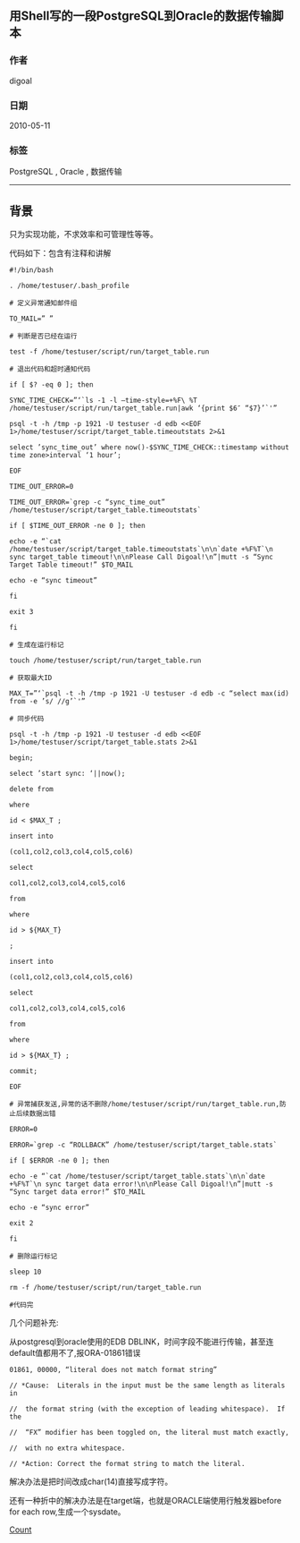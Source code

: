 ## 用Shell写的一段PostgreSQL到Oracle的数据传输脚本  
                                   
### 作者                                   
digoal                                  
                                    
### 日期                                  
2010-05-11                                                                                                                         
                                   
### 标签                                                 
PostgreSQL , Oracle , 数据传输                           
                                      
----                                     
                                      
## 背景                                 
只为实现功能，不求效率和可管理性等等。  
  
代码如下：包含有注释和讲解  
  
```  
#!/bin/bash  
  
. /home/testuser/.bash_profile  
  
# 定义异常通知邮件组  
  
TO_MAIL=” ”  
  
# 判断是否已经在运行  
  
test -f /home/testuser/script/run/target_table.run  
  
# 退出代码和超时通知代码  
  
if [ $? -eq 0 ]; then  
  
SYNC_TIME_CHECK=”‘`ls -1 -l –time-style=+%F\ %T /home/testuser/script/run/target_table.run|awk ‘{print $6″ “$7}’`'”  
  
psql -t -h /tmp -p 1921 -U testuser -d edb <<EOF 1>/home/testuser/script/target_table.timeoutstats 2>&1  
  
select ’sync_time_out’ where now()-$SYNC_TIME_CHECK::timestamp without time zone>interval ‘1 hour’;  
  
EOF  
  
TIME_OUT_ERROR=0  
  
TIME_OUT_ERROR=`grep -c “sync_time_out” /home/testuser/script/target_table.timeoutstats`  
  
if [ $TIME_OUT_ERROR -ne 0 ]; then  
  
echo -e “`cat /home/testuser/script/target_table.timeoutstats`\n\n`date +%F%T`\n sync target_table timeout!\n\nPlease Call Digoal!\n”|mutt -s “Sync Target Table timeout!” $TO_MAIL  
  
echo -e “sync timeout”  
  
fi  
  
exit 3  
  
fi  
  
# 生成在运行标记  
  
touch /home/testuser/script/run/target_table.run  
  
# 获取最大ID  
  
MAX_T=”‘`psql -t -h /tmp -p 1921 -U testuser -d edb -c “select max(id) from -e ’s/ //g’`'”  
  
# 同步代码  
  
psql -t -h /tmp -p 1921 -U testuser -d edb <<EOF 1>/home/testuser/script/target_table.stats 2>&1  
  
begin;  
  
select ’start sync: ‘||now();  
  
delete from   
  
where  
  
id < $MAX_T ;  
  
insert into   
  
(col1,col2,col3,col4,col5,col6)  
  
select  
  
col1,col2,col3,col4,col5,col6  
  
from   
  
where  
  
id > ${MAX_T}  
  
;  
  
insert into   
  
(col1,col2,col3,col4,col5,col6)  
  
select  
  
col1,col2,col3,col4,col5,col6  
  
from   
  
where  
  
id > ${MAX_T} ;  
  
commit;  
  
EOF  
  
# 异常捕获发送,异常的话不删除/home/testuser/script/run/target_table.run,防止后续数据出错  
  
ERROR=0  
  
ERROR=`grep -c “ROLLBACK” /home/testuser/script/target_table.stats`  
  
if [ $ERROR -ne 0 ]; then  
  
echo -e “`cat /home/testuser/script/target_table.stats`\n\n`date +%F%T`\n sync target data error!\n\nPlease Call Digoal!\n”|mutt -s “Sync target data error!” $TO_MAIL  
  
echo -e “sync error”  
  
exit 2  
  
fi  
  
# 删除运行标记  
  
sleep 10  
  
rm -f /home/testuser/script/run/target_table.run  
  
#代码完  
```  
  
几个问题补充:  
  
从postgresql到oracle使用的EDB DBLINK，时间字段不能进行传输，甚至连default值都用不了,报ORA-01861错误  
  
```  
01861, 00000, “literal does not match format string”  
  
// *Cause:  Literals in the input must be the same length as literals in  
  
//  the format string (with the exception of leading whitespace).  If the  
  
//  “FX” modifier has been toggled on, the literal must match exactly,  
  
//  with no extra whitespace.  
  
// *Action: Correct the format string to match the literal.  
```  
  
解决办法是把时间改成char(14)直接写成字符。  
  
还有一种折中的解决办法是在target端，也就是ORACLE端使用行触发器before for each row,生成一个sysdate。  
        
[Count](http://info.flagcounter.com/h9V1)                                    
                                    

